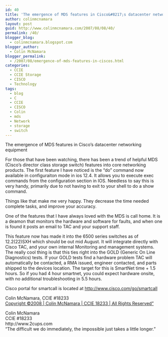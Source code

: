 ```yaml
---
id: 40
title: 'The emergence of MDS features in Cisco&#8217;s datacenter networking equipment'
author: colinmcnamara
layout: post
guid: http://www.colinmcnamara.com/2007/08/08/40/
permalink: /40/
blogger_blog:
  - colinmcnamara.blogspot.com
blogger_author:
  - Colin McNamara
blogger_permalink:
  - /2007/08/emergence-of-mds-features-in-ciscos.html
categories:
  - CCIE
  - CCIE Storage
  - CISCO
  - Technology
tags:
  - blog
  - C
  - CCIE
  - CISCO
  - Colin
  - mds
  - Network
  - storage
  - switch
---
```

The emergence of MDS features in Cisco&#8217;s datacenter networking equipment

For those that have been watching, there has been a trend of helpful MDS (Cisco&#8217;s director class storage switch) features into core networking products. The first feature I have noticed is the &#8220;do&#8221; command now available in configuraiton mode in ios 12.4. It allows you to execute exec commands from the configuration section in IOS. Needless to say this is very handy, primarily due to not having to exit to your shell to do a show command.

Things like that make me very happy. They decrease the time needed complete tasks, and improve your accuracy.

One of the features that I have always loved with the MDS is call home. It is a deamon that monitors the hardware and software for faults, and when one is found it posts an email to TAC and your support staff.

This feature now has made it into the 6500 series switches as of 12.2(22)SXH which should be out mid August. It will integrate directly with Cisco TAC, and your own internal Monitoring and management systems. The really cool thing is that this ties right into the GOLD (Generic On Line Diagnostics) tests. If your GOLD tests find a hardware problem TAC will automatically be contacted, a RMA issued, engineer contacted, and parts shipped to the devices location. The target for this is SmartNet time + 1.5 hours. So if you had 4 hour smartnet, you could expect hardware onsite, with no additional troubleshooting in 5.5 hours.

Cisco portal for smartcall is located at http://www.cisco.com/go/smartcall

Colin McNamara, CCIE #18233  
[Copyright ©2008 | Colin McNamara | CCIE 18233 | All Rights Reserved&#8221;][1]

<p class="blogger-post-footer">
  Colin McNamara<br /> CCIE #18233<br /> http://www.2cups.com<br /> &#8220;The difficult we do immediately, the impossible just takes a little longer.&#8221;
</p>

 [1]: http://www.colinmcnamara.com "Copyright ©2008 | Colin McNamara | CCIE 18233 | All Rights Reserved"